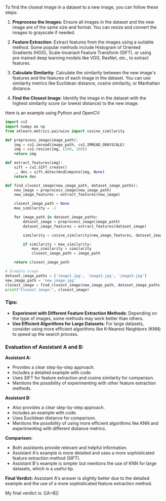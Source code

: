 
To find the closest image in a dataset to a new image, you can follow these steps:

1. **Preprocess the Images**: Ensure all images in the dataset and the new image are of the same size and format. You can resize and convert the images to grayscale if needed.

2. **Feature Extraction**: Extract features from the images using a suitable method. Some popular methods include Histogram of Oriented Gradients (HOG), Scale-Invariant Feature Transform (SIFT), or using pre-trained deep learning models like VGG, ResNet, etc., to extract features.

3. **Calculate Similarity**: Calculate the similarity between the new image's features and the features of each image in the dataset. You can use similarity metrics like Euclidean distance, cosine similarity, or Manhattan distance.

4. **Find the Closest Image**: Identify the image in the dataset with the highest similarity score (or lowest distance) to the new image.

Here is an example using Python and OpenCV:

```python
import cv2
import numpy as np
from sklearn.metrics.pairwise import cosine_similarity

def preprocess_image(image_path):
    img = cv2.imread(image_path, cv2.IMREAD_GRAYSCALE)
    img = cv2.resize(img, (100, 100))
    return img

def extract_features(img):
    sift = cv2.SIFT_create()
    _, des = sift.detectAndCompute(img, None)
    return des

def find_closest_image(new_image_path, dataset_image_paths):
    new_image = preprocess_image(new_image_path)
    new_image_features = extract_features(new_image)

    closest_image_path = None
    max_similarity = -1

    for image_path in dataset_image_paths:
        dataset_image = preprocess_image(image_path)
        dataset_image_features = extract_features(dataset_image)

        similarity = cosine_similarity(new_image_features, dataset_image_features).mean()

        if similarity > max_similarity:
            max_similarity = similarity
            closest_image_path = image_path

    return closest_image_path

# Example usage
dataset_image_paths = ['image1.jpg', 'image2.jpg', 'image3.jpg']
new_image_path = 'new_image.jpg'
closest_image = find_closest_image(new_image_path, dataset_image_paths)
print("Closest image:", closest_image)
```

### Tips:
- **Experiment with Different Feature Extraction Methods**: Depending on the type of images, some methods may work better than others.
- **Use Efficient Algorithms for Large Datasets**: For large datasets, consider using more efficient algorithms like K-Nearest Neighbors (KNN) to speed up the search process.

### Evaluation of Assistant A and B:

**Assistant A:**
- Provides a clear step-by-step approach.
- Includes a detailed example with code.
- Uses SIFT for feature extraction and cosine similarity for comparison.
- Mentions the possibility of experimenting with other feature extraction methods.

**Assistant B:**
- Also provides a clear step-by-step approach.
- Includes an example with code.
- Uses Euclidean distance for comparison.
- Mentions the possibility of using more efficient algorithms like KNN and experimenting with different distance metrics.

**Comparison:**
- Both assistants provide relevant and helpful information.
- Assistant A's example is more detailed and uses a more sophisticated feature extraction method (SIFT).
- Assistant B's example is simpler but mentions the use of KNN for large datasets, which is a useful tip.

**Final Verdict:**
Assistant A's answer is slightly better due to the detailed example and the use of a more sophisticated feature extraction method.

My final verdict is: [[A>B]]